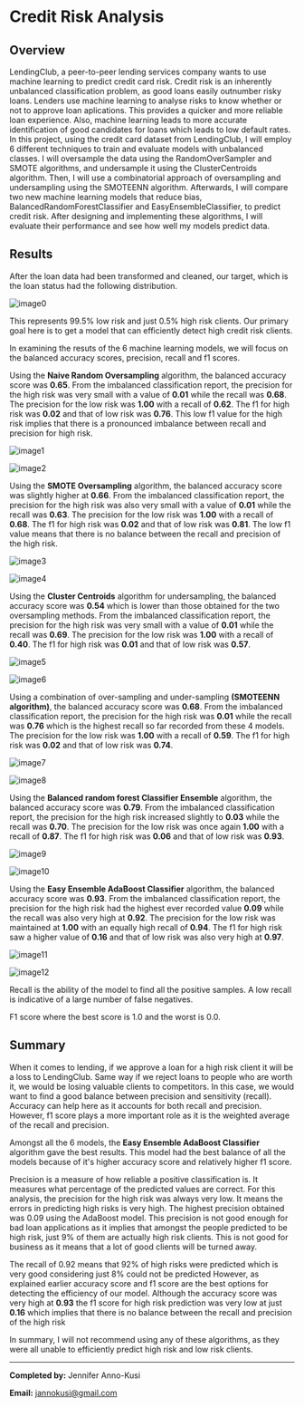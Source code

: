 # Credit Risk Analysis
## Overview
LendingClub, a peer-to-peer lending services company wants to use machine learning to predict credit card risk. Credit risk is an inherently unbalanced classification problem, as good loans easily outnumber risky loans. Lenders use machine learning to analyse risks to know whether or not to approve loan aplications. This provides a quicker and more reliable loan experience. Also, machine learning leads to more accurate identification of good candidates for loans which leads to low default rates.   
In this project, using the credit card dataset from LendingClub, I will employ 6 different techniques to train and evaluate models with unbalanced classes. I will oversample the data using the RandomOverSampler and SMOTE algorithms, and undersample it using the ClusterCentroids algorithm. Then, I will use a combinatorial approach of oversampling and undersampling using the SMOTEENN algorithm.  Afterwards, I will compare two new machine learning models that reduce bias, BalancedRandomForestClassifier and EasyEnsembleClassifier, to predict credit risk. After designing and implementing these algorithms, I will evaluate their performance and see how well my models predict data.
 

## Results
After the loan data had been transformed and cleaned, our target, which is the loan status had the following distribution.

![image0](https://github.com/GerlechJen/Credit_Risk_Analysis/blob/main/Images/target%20values.png)

This represents 99.5% low risk and just 0.5% high risk clients. Our primary goal here is to get a model that can efficiently detect high credit risk clients. 

In examining the resuts of the 6 machine learning models, we will focus on the balanced accuracy scores, precision, recall and f1 scores.  

Using the **Naive Random Oversampling** algorithm, the balanced accuracy score was **0.65**. From the imbalanced classification report, the precision for the high risk was very small with a value of **0.01** while the recall was **0.68**. The precision for the low risk was **1.00** with a recall of **0.62**. The f1 for high risk was **0.02** and that of low risk was **0.76**. This low f1 value for the high risk implies that there is a pronounced imbalance between recall and precision for high risk. 

![image1](https://github.com/GerlechJen/Credit_Risk_Analysis/blob/main/Images/naive%20oversampling%20accuracy.png)

![image2](https://github.com/GerlechJen/Credit_Risk_Analysis/blob/main/Images/naive%20oversampling%20report.png)


Using the **SMOTE Oversampling** algorithm, the balanced accuracy score was slightly higher at **0.66**. From the imbalanced classification report, the precision for the high risk was also very small with a value of  **0.01** while the recall was **0.63**. The precision for the low risk was **1.00** with a recall of **0.68**. The f1 for high risk was **0.02** and that of low risk was **0.81**. The low f1 value means that there is no balance between the recall and precision of the high risk. 

![image3](https://github.com/GerlechJen/Credit_Risk_Analysis/blob/main/Images/SMOTE%20oversampling%20accuracy.png)

![image4](https://github.com/GerlechJen/Credit_Risk_Analysis/blob/main/Images/SMOTE%20oversampling%20report.png)

Using the **Cluster Centroids** algorithm for undersampling, the balanced accuracy score was **0.54**  which is lower than those obtained for the two oversampling methods. From the imbalanced classification report, the precision for the high risk was very small with a value of  **0.01** while the recall was **0.69**. The precision for the low risk was **1.00** with a recall of **0.40**. The f1 for high risk was **0.01** and that of low risk was **0.57**.

![image5](https://github.com/GerlechJen/Credit_Risk_Analysis/blob/main/Images/undersampling%20accuracy.png)

![image6](https://github.com/GerlechJen/Credit_Risk_Analysis/blob/main/Images/undersampling%20report.png)

Using a combination of over-sampling and under-sampling **(SMOTEENN algorithm)**,  the balanced accuracy score was **0.68**. From the imbalanced classification report, the precision for the high risk was **0.01** while the recall was **0.76** which is the highest recall so far recorded from these 4 models. The precision for the low risk was **1.00** with a recall of **0.59**. The f1 for high risk was **0.02** and that of low risk was **0.74**.

![image7](https://github.com/GerlechJen/Credit_Risk_Analysis/blob/main/Images/SMOTEENN%20Accuracy.png)

![image8](https://github.com/GerlechJen/Credit_Risk_Analysis/blob/main/Images/SMOTEENN%20report.png)

Using the **Balanced random forest Classifier Ensemble** algorithm, the balanced accuracy score was **0.79**. From the imbalanced classification report, the precision for the high risk increased slightly to **0.03** while the recall was **0.70**. The precision for the low risk was once again **1.00** with a recall of **0.87**. The f1 for high risk was **0.06** and that of low risk was **0.93**.

![image9](https://github.com/GerlechJen/Credit_Risk_Analysis/blob/main/Images/ensemble%20accuracy.png)

![image10](https://github.com/GerlechJen/Credit_Risk_Analysis/blob/main/Images/ensemble%20report.png)

Using the **Easy Ensemble AdaBoost Classifier** algorithm,  the balanced accuracy score was **0.93**. From the imbalanced classification report, the precision for the high risk had the highest ever recorded value **0.09** while the recall was also very high at **0.92**. The precision for the low risk was maintained at **1.00** with an equally high recall of **0.94**. The f1 for high risk saw a higher value of **0.16** and that of low risk was also very high at **0.97**.

![image11](https://github.com/GerlechJen/Credit_Risk_Analysis/blob/main/Images/AdaBoost%20Accuracy.png)

![image12](https://github.com/GerlechJen/Credit_Risk_Analysis/blob/main/Images/AdaBoost%20Report.png)


Recall is the ability of the model to find all the positive samples. A low recall is indicative of a large number of false negatives.

 F1 score where the best score is 1.0 and the worst is 0.0.
 



## Summary

When it comes to lending, if we approve a loan for a high risk client it will be a loss to LendingClub. Same way if we reject loans to people who are worth it, we would be losing valuable clients to competitors. In this case, we would want to find a good balance between precision and sensitivity (recall).  Accuracy can help here as it accounts for both recall and precision. However, f1 score plays a more important role as it is the weighted average of the recall and precision.

Amongst all the 6 models, the **Easy Ensemble AdaBoost Classifier** algorithm gave the best results. This model had the best balance of all the models because of it's higher accuracy score and relatively higher f1 score.

Precision is a measure of how reliable a positive classification is. It measures what percentage of the predicted values are correct. For this analysis, the precision for the high risk was always very low. It means the errors in predicting high risks is very high. The highest precision obtained was 0.09 using the AdaBoost model. This precision is not good enough for bad loan applications as it implies that amongst the people predicted to be high risk, just 9% of them are actually high risk clients. This is not good for business as it means that a lot of good clients will be turned away.


The recall of 0.92 means that 92% of high risks were predicted which is very good considering just 8% could not be predicted  However, as explained earlier accuracy score and f1 score are the best options for detecting the efficiency of our model. Although the accuracy score was very high at **0.93** the f1 score for high risk prediction was very low at just **0.16** which implies that there is no balance between the recall and precision of the high risk

In summary, I will not recommend using any of these algorithms, as they were all unable to efficiently predict high risk and low risk clients. 

----

**Completed by:** Jennifer Anno-Kusi

**Email:** jannokusi@gmail.com 
